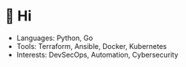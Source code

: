# 👋 Hi


* Languages: Python, Go
* Tools: Terraform, Ansible, Docker, Kubernetes
* Interests: DevSecOps, Automation, Cybersecurity

